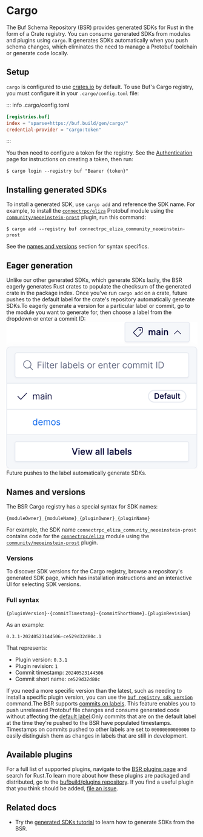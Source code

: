 # Cargo

The Buf Schema Repository (BSR) provides generated SDKs for Rust in the form of a Crate registry. You can consume generated SDKs from modules and plugins using `cargo`. It generates SDKs automatically when you push schema changes, which eliminates the need to manage a Protobuf toolchain or generate code locally.

## Setup

`cargo` is configured to use [crates.io](https://crates.io) by default. To use Buf's Cargo registry, you must configure it in your `.cargo/config.toml` file:

::: info .cargo/config.toml

```toml
[registries.buf]
index = "sparse+https://buf.build/gen/cargo/"
credential-provider = "cargo:token"
```

:::

You then need to configure a token for the registry. See the [Authentication](../../authentication/#create-a-token) page for instructions on creating a token, then run:

```console
$ cargo login --registry buf "Bearer {token}"
```

## Installing generated SDKs

To install a generated SDK, use `cargo add` and reference the SDK name. For example, to install the [`connectrpc/eliza`](https://buf.build/connectrpc/eliza) Protobuf module using the [`community/neoeinstein-prost`](https://buf.build/community/neoeinstein-prost) plugin, run this command:

```console
$ cargo add --registry buf connectrpc_eliza_community_neoeinstein-prost
```

See the [names and versions](#names-versions) section for syntax specifics.

## Eager generation

Unlike our other generated SDKs, which generate SDKs lazily, the BSR eagerly generates Rust crates to populate the checksum of the generated crate in the package index. Once you've run `cargo add` on a crate, future pushes to the default label for the crate's repository automatically generate SDKs.To eagerly generate a version for a particular label or commit, go to the module you want to generate for, then choose a label from the dropdown or enter a commit ID:![This repository has two labels, 'main' and 'demos'. 'main' is the default label](../../../images/bsr/nav-label-dropdown.png)Future pushes to the label automatically generate SDKs.

## Names and versions

The BSR Cargo registry has a special syntax for SDK names:

```text
{moduleOwner}_{moduleName}_{pluginOwner}_{pluginName}
```

For example, the SDK name `connectrpc_eliza_community_neoeinstein-prost` contains code for the [`connectrpc/eliza`](https://buf.build/connectrpc/eliza) module using the [`community/neoeinstein-prost`](https://buf.build/community/neoeinstein-prost) plugin.

### Versions

To discover SDK versions for the Cargo registry, browse a repository's generated SDK page, which has installation instructions and an interactive UI for selecting SDK versions.

### Full syntax

```text
{pluginVersion}-{commitTimestamp}-{commitShortName}.{pluginRevision}
```

As an example:

```text
0.3.1-20240523144506-ce529d32d80c.1
```

That represents:

- Plugin version: `0.3.1`
- Plugin revision: `1`
- Commit timestamp: `20240523144506`
- Commit short name: `ce529d32d80c`

If you need a more specific version than the latest, such as needing to install a specific plugin version, you can use the [`buf registry sdk version`](../../../reference/cli/buf/registry/sdk/version/) command.The BSR supports [commits on labels](../../../concepts/modules-workspaces/#referencing-a-module). This feature enables you to push unreleased Protobuf file changes and consume generated code without affecting the [default label](../../../concepts/repositories/#default-label).Only commits that are on the default label at the time they're pushed to the BSR have populated timestamps. Timestamps on commits pushed to other labels are set to `00000000000000` to easily distinguish them as changes in labels that are still in development.

## Available plugins

For a full list of supported plugins, navigate to the [BSR plugins page](https://buf.build/plugins) and search for Rust.To learn more about how these plugins are packaged and distributed, go to the [bufbuild/plugins repository](https://github.com/bufbuild/plugins). If you find a useful plugin that you think should be added, [file an issue](https://github.com/bufbuild/plugins/issues/new/choose).

## Related docs

- Try the [generated SDKs tutorial](../tutorial/) to learn how to generate SDKs from the BSR.
